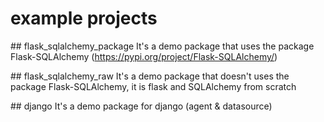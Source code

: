# example projects

## flask_sqlalchemy_package
It's a demo package that uses the package Flask-SQLAlchemy (https://pypi.org/project/Flask-SQLAlchemy/)

## flask_sqlalchemy_raw
It's a demo package that doesn't uses the package Flask-SQLAlchemy, it is flask and SQLAlchemy from scratch

## django
It's a demo package for django (agent & datasource)
